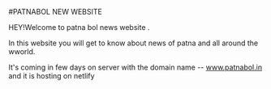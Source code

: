 #PATNABOL NEW WEBSITE

HEY!Welcome to patna bol news website .


In this website you will get to know about news of patna and all around the wworld.

It's coming in few days on server  with the domain name -- www.patnabol.in and it is hosting on netlify


